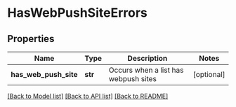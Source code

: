 # HasWebPushSiteErrors

## Properties
Name | Type | Description | Notes
------------ | ------------- | ------------- | -------------
**has_web_push_site** | **str** | Occurs when a list has webpush sites | [optional] 

[[Back to Model list]](../README.md#documentation-for-models) [[Back to API list]](../README.md#documentation-for-api-endpoints) [[Back to README]](../README.md)


